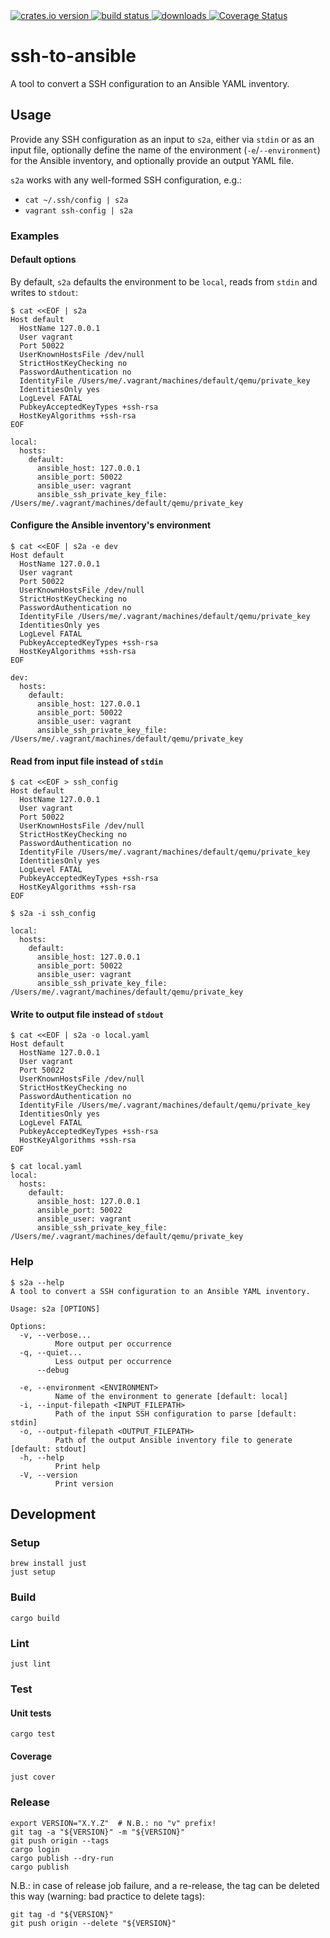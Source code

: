 <!-- markdownlint-disable MD013 MD033 MD041 -->
<div>
  <a href="https://crates.io/crates/ssh-to-ansible">
    <img src="https://img.shields.io/crates/v/ssh-to-ansible.svg" alt="crates.io version">
  </a>
  <a href="https://github.com/marccarre/ssh-to-ansible/actions">
    <img src="https://github.com/marccarre/ssh-to-ansible/actions/workflows/ci.yaml/badge.svg" alt="build status" />
  </a>
  <a href="https://github.com/marccarre/ssh-to-ansible/releases">
    <img src="https://img.shields.io/github/downloads/marccarre/ssh-to-ansible/total.svg" alt="downloads" />
  </a>
  <a href='https://coveralls.io/github/marccarre/ssh-to-ansible?branch=main'>
    <img src='https://coveralls.io/repos/github/marccarre/ssh-to-ansible/badge.svg?branch=main' alt='Coverage Status' />
  </a>
</div>
<!-- markdownlint-enable MD013 MD033 MD041 -->

# ssh-to-ansible

A tool to convert a SSH configuration to an Ansible YAML inventory.

## Usage

Provide any SSH configuration as an input to `s2a`, either via `stdin` or as an
input file, optionally define the name of the environment (`-e`/`--environment`)
for the Ansible inventory, and optionally provide an output YAML file.

`s2a` works with any well-formed SSH configuration, e.g.:

- `cat ~/.ssh/config | s2a`
- `vagrant ssh-config | s2a`

### Examples

#### Default options

By default, `s2a` defaults the environment to be `local`, reads from `stdin` and
writes to `stdout`:

```console
$ cat <<EOF | s2a
Host default
  HostName 127.0.0.1
  User vagrant
  Port 50022
  UserKnownHostsFile /dev/null
  StrictHostKeyChecking no
  PasswordAuthentication no
  IdentityFile /Users/me/.vagrant/machines/default/qemu/private_key
  IdentitiesOnly yes
  LogLevel FATAL
  PubkeyAcceptedKeyTypes +ssh-rsa
  HostKeyAlgorithms +ssh-rsa
EOF

local:
  hosts:
    default:
      ansible_host: 127.0.0.1
      ansible_port: 50022
      ansible_user: vagrant
      ansible_ssh_private_key_file: /Users/me/.vagrant/machines/default/qemu/private_key
```

#### Configure the Ansible inventory's environment

```console
$ cat <<EOF | s2a -e dev
Host default
  HostName 127.0.0.1
  User vagrant
  Port 50022
  UserKnownHostsFile /dev/null
  StrictHostKeyChecking no
  PasswordAuthentication no
  IdentityFile /Users/me/.vagrant/machines/default/qemu/private_key
  IdentitiesOnly yes
  LogLevel FATAL
  PubkeyAcceptedKeyTypes +ssh-rsa
  HostKeyAlgorithms +ssh-rsa
EOF

dev:
  hosts:
    default:
      ansible_host: 127.0.0.1
      ansible_port: 50022
      ansible_user: vagrant
      ansible_ssh_private_key_file: /Users/me/.vagrant/machines/default/qemu/private_key
```

#### Read from input file instead of `stdin`

```console
$ cat <<EOF > ssh_config
Host default
  HostName 127.0.0.1
  User vagrant
  Port 50022
  UserKnownHostsFile /dev/null
  StrictHostKeyChecking no
  PasswordAuthentication no
  IdentityFile /Users/me/.vagrant/machines/default/qemu/private_key
  IdentitiesOnly yes
  LogLevel FATAL
  PubkeyAcceptedKeyTypes +ssh-rsa
  HostKeyAlgorithms +ssh-rsa
EOF

$ s2a -i ssh_config

local:
  hosts:
    default:
      ansible_host: 127.0.0.1
      ansible_port: 50022
      ansible_user: vagrant
      ansible_ssh_private_key_file: /Users/me/.vagrant/machines/default/qemu/private_key
```

#### Write to output file instead of `stdout`

```console
$ cat <<EOF | s2a -o local.yaml
Host default
  HostName 127.0.0.1
  User vagrant
  Port 50022
  UserKnownHostsFile /dev/null
  StrictHostKeyChecking no
  PasswordAuthentication no
  IdentityFile /Users/me/.vagrant/machines/default/qemu/private_key
  IdentitiesOnly yes
  LogLevel FATAL
  PubkeyAcceptedKeyTypes +ssh-rsa
  HostKeyAlgorithms +ssh-rsa
EOF

$ cat local.yaml
local:
  hosts:
    default:
      ansible_host: 127.0.0.1
      ansible_port: 50022
      ansible_user: vagrant
      ansible_ssh_private_key_file: /Users/me/.vagrant/machines/default/qemu/private_key
```

### Help

<!-- markdownlint-disable MD013 -->
```console
$ s2a --help
A tool to convert a SSH configuration to an Ansible YAML inventory.

Usage: s2a [OPTIONS]

Options:
  -v, --verbose...
          More output per occurrence
  -q, --quiet...
          Less output per occurrence
      --debug

  -e, --environment <ENVIRONMENT>
          Name of the environment to generate [default: local]
  -i, --input-filepath <INPUT_FILEPATH>
          Path of the input SSH configuration to parse [default: stdin]
  -o, --output-filepath <OUTPUT_FILEPATH>
          Path of the output Ansible inventory file to generate [default: stdout]
  -h, --help
          Print help
  -V, --version
          Print version
```
<!-- markdownlint-enable MD013 -->

## Development

### Setup

```console
brew install just
just setup
```

### Build

```console
cargo build
```

### Lint

```console
just lint
```

### Test

#### Unit tests

```console
cargo test
```

#### Coverage

```console
just cover
```

### Release

```console
export VERSION="X.Y.Z"  # N.B.: no "v" prefix!
git tag -a "${VERSION}" -m "${VERSION}"
git push origin --tags
cargo login
cargo publish --dry-run
cargo publish
```

N.B.: in case of release job failure, and a re-release, the tag can be deleted
this way (warning: bad practice to delete tags):

```console
git tag -d "${VERSION}"
git push origin --delete "${VERSION}"
```
